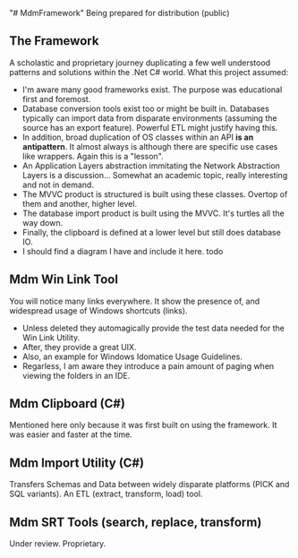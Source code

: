 "# MdmFramework" 
Being prepared for distribution (public)

## The Framework
A scholastic and proprietary journey duplicating a few well understood patterns and solutions within the .Net C# world. What this project assumed:
* I'm aware many good frameworks exist. The purpose was educational first and foremost.
* Database conversion tools exist too or might be built in. Databases typically can import data from disparate environments (assuming the source has an export feature). Powerful ETL might justify having this.
* In addition, broad duplication of OS classes within an API **is an antipattern**. It almost always is although there are specific use cases like wrappers. Again this is a "lesson".
* An Application Layers abstraction immitating the Network Abstraction Layers is a discussion... Somewhat an academic topic, really interesting and not in demand.
* The MVVC product is structured is built using these classes. Overtop of them and another, higher level.
* The database import product is built using the MVVC. It's turtles all the way down.
* Finally, the clipboard is defined at a lower level but still does database IO.
* I should find a diagram I have and include it here. todo

## Mdm Win Link Tool
You will notice many links everywhere. It show the presence of, and widespread usage of Windows shortcuts (links).
* Unless deleted they automagically provide the test data needed for the Win Link Utility.
* After, they provide a great UIX.
* Also, an example for Windows Idomatice Usage Guidelines.
* Regarless, I am aware they introduce a pain amount of paging when viewing the folders in an IDE.

## Mdm Clipboard (C#)
Mentioned here only because it was first built on using the framework. It was easier and faster at the time.

## Mdm Import Utility (C#)
Transfers Schemas and Data between widely disparate platforms (PICK and SQL variants). An ETL (extract, transform, load) tool.

## Mdm SRT Tools (search, replace, transform)
Under review. Proprietary.
